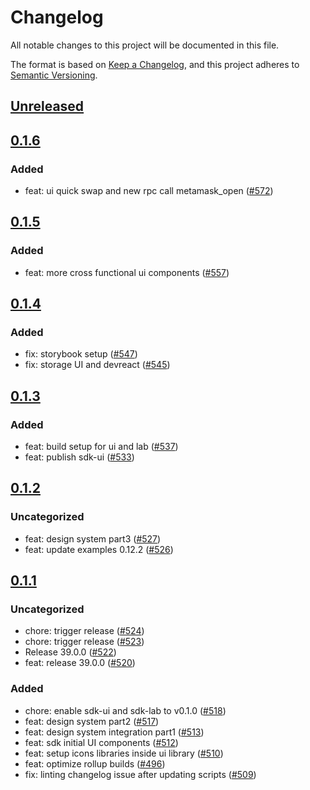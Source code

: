 # Changelog
All notable changes to this project will be documented in this file.

The format is based on [Keep a Changelog](https://keepachangelog.com/en/1.0.0/),
and this project adheres to [Semantic Versioning](https://semver.org/spec/v2.0.0.html).

## [Unreleased]

## [0.1.6]
### Added
- feat: ui quick swap and new rpc call metamask_open ([#572](https://github.com/MetaMask/metamask-sdk/pull/572))

## [0.1.5]
### Added
- feat: more cross functional ui components ([#557](https://github.com/MetaMask/metamask-sdk/pull/557))

## [0.1.4]
### Added
- fix: storybook setup ([#547](https://github.com/MetaMask/metamask-sdk/pull/547))
- fix: storage UI and devreact ([#545](https://github.com/MetaMask/metamask-sdk/pull/545))

## [0.1.3]
### Added
- feat: build setup for ui and lab ([#537](https://github.com/MetaMask/metamask-sdk/pull/537))
- feat: publish sdk-ui ([#533](https://github.com/MetaMask/metamask-sdk/pull/533))

## [0.1.2]
### Uncategorized
- feat: design system part3 ([#527](https://github.com/MetaMask/metamask-sdk/pull/527))
- feat: update examples 0.12.2 ([#526](https://github.com/MetaMask/metamask-sdk/pull/526))

## [0.1.1]
### Uncategorized
- chore: trigger release ([#524](https://github.com/MetaMask/metamask-sdk/pull/524))
- chore: trigger release ([#523](https://github.com/MetaMask/metamask-sdk/pull/523))
- Release 39.0.0 ([#522](https://github.com/MetaMask/metamask-sdk/pull/522))
- feat: release 39.0.0 ([#520](https://github.com/MetaMask/metamask-sdk/pull/520))

### Added
- chore: enable sdk-ui and sdk-lab to v0.1.0 ([#518](https://github.com/MetaMask/metamask-sdk/pull/518))
- feat: design system part2 ([#517](https://github.com/MetaMask/metamask-sdk/pull/517))
- feat: design system integration part1 ([#513](https://github.com/MetaMask/metamask-sdk/pull/513))
- feat: sdk initial UI components ([#512](https://github.com/MetaMask/metamask-sdk/pull/512))
- feat: setup icons libraries inside ui library ([#510](https://github.com/MetaMask/metamask-sdk/pull/510))
- feat: optimize rollup builds ([#496](https://github.com/MetaMask/metamask-sdk/pull/496))
- fix: linting changelog issue after updating scripts ([#509](https://github.com/MetaMask/metamask-sdk/pull/509))

[Unreleased]: https://github.com/MetaMask/metamask-sdk/compare/@metamask/sdk-ui@0.1.6...HEAD
[0.1.6]: https://github.com/MetaMask/metamask-sdk/compare/@metamask/sdk-ui@0.1.5...@metamask/sdk-ui@0.1.6
[0.1.5]: https://github.com/MetaMask/metamask-sdk/compare/@metamask/sdk-ui@0.1.4...@metamask/sdk-ui@0.1.5
[0.1.4]: https://github.com/MetaMask/metamask-sdk/compare/@metamask/sdk-ui@0.1.3...@metamask/sdk-ui@0.1.4
[0.1.3]: https://github.com/MetaMask/metamask-sdk/compare/@metamask/sdk-ui@0.1.2...@metamask/sdk-ui@0.1.3
[0.1.2]: https://github.com/MetaMask/metamask-sdk/compare/@metamask/sdk-ui@0.1.1...@metamask/sdk-ui@0.1.2
[0.1.1]: https://github.com/MetaMask/metamask-sdk/releases/tag/@metamask/sdk-ui@0.1.1

